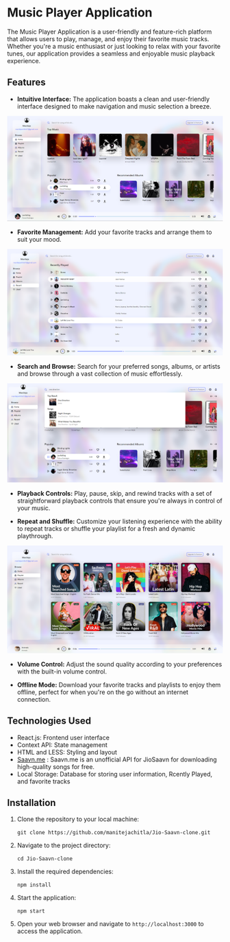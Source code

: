 

# Music Player Application

The Music Player Application is a user-friendly and feature-rich platform that allows users to play, manage, and enjoy their favorite music tracks. Whether you're a music enthusiast or just looking to relax with your favorite tunes, our application provides a seamless and enjoyable music playback experience.

## Features

- **Intuitive Interface:** The application boasts a clean and user-friendly interface designed to make navigation and music selection a breeze.


![Music Player](https://github.com/manitejachitla/Jio-Saavn-clone/blob/master/demo/p1.png?raw=true)


- **Favorite Management:** Add your favorite tracks and arrange them to suit your mood.


![Music Player](https://github.com/manitejachitla/Jio-Saavn-clone/blob/master/demo/p3.png?raw=true)



- **Search and Browse:** Search for your preferred songs, albums, or artists and browse through a vast collection of music effortlessly.

  
![Music Player](https://github.com/manitejachitla/Jio-Saavn-clone/blob/master/demo/p2.png?raw=true)

- **Playback Controls:** Play, pause, skip, and rewind tracks with a set of straightforward playback controls that ensure you're always in control of your music.

- **Repeat and Shuffle:** Customize your listening experience with the ability to repeat tracks or shuffle your playlist for a fresh and dynamic playthrough.


![Music Player](https://github.com/manitejachitla/Jio-Saavn-clone/blob/master/demo/p4.png?raw=true)

- **Volume Control:** Adjust the sound quality according to your preferences with the built-in volume control.

- **Offline Mode:** Download your favorite tracks and playlists to enjoy them offline, perfect for when you're on the go without an internet connection.


## Technologies Used

- React.js: Frontend user interface
- Context API: State management
- HTML and LESS: Styling and layout
- [Saavn.me](https://docs.saavn.me/) : Saavn.me is an unofficial API for JioSaavn for downloading high-quality songs for free.
- Local Storage: Database for storing user information, Rcently Played, and favorite tracks


  
## Installation

1. Clone the repository to your local machine:

   ```
   git clone https://github.com/manitejachitla/Jio-Saavn-clone.git
   ```

2. Navigate to the project directory:

   ```
   cd Jio-Saavn-clone
   ```

3. Install the required dependencies:

   ```
   npm install
   ```

4. Start the application:

   ```
   npm start
   ```

5. Open your web browser and navigate to `http://localhost:3000` to access the application.
